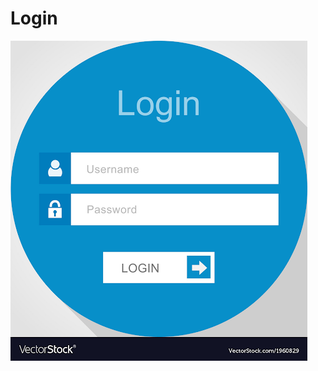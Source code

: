 <link href="styles.css" rel="stylesheet">  

# Login

[![hi](imgs/login.png "login???")](pages/map)

